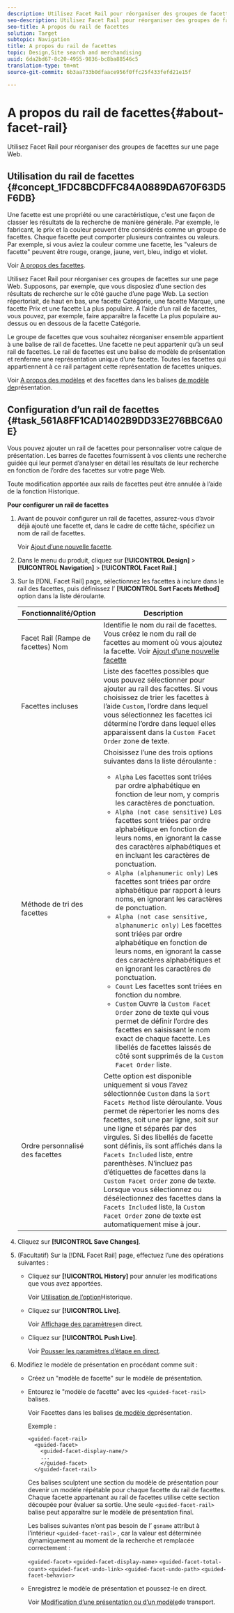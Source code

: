 ```yaml
---
description: Utilisez Facet Rail pour réorganiser des groupes de facettes sur une page Web.
seo-description: Utilisez Facet Rail pour réorganiser des groupes de facettes sur une page Web.
seo-title: A propos du rail de facettes
solution: Target
subtopic: Navigation
title: A propos du rail de facettes
topic: Design,Site search and merchandising
uuid: 6da2bd67-8c20-4955-9836-bc8ba88546c5
translation-type: tm+mt
source-git-commit: 6b3aa733b0dfaace956f0ffc25f433fefd21e15f

---
```



# A propos du rail de facettes{#about-facet-rail}

Utilisez Facet Rail pour réorganiser des groupes de facettes sur une page Web.

## Utilisation du rail de facettes {#concept_1FDC8BCDFFC84A0889DA670F63D5F6DB}

Une facette est une propriété ou une caractéristique, c&#39;est une façon de classer les résultats de la recherche de manière générale. Par exemple, le fabricant, le prix et la couleur peuvent être considérés comme un groupe de facettes. Chaque facette peut comporter plusieurs contraintes ou valeurs. Par exemple, si vous aviez la couleur comme une facette, les &quot;valeurs de facette&quot; peuvent être rouge, orange, jaune, vert, bleu, indigo et violet.

Voir [A propos des facettes](../c-about-design-menu/c-about-facets.md#concept_FA912B3B41EE493DB2F492D188457FF5).

Utilisez Facet Rail pour réorganiser ces groupes de facettes sur une page Web. Supposons, par exemple, que vous disposiez d’une section des résultats de recherche sur le côté gauche d’une page Web. La section répertoriait, de haut en bas, une facette Catégorie, une facette Marque, une facette Prix et une facette La plus populaire. A l’aide d’un rail de facettes, vous pouvez, par exemple, faire apparaître la facette La plus populaire au-dessus ou en dessous de la facette Catégorie.

Le groupe de facettes que vous souhaitez réorganiser ensemble appartient à une balise de rail de facettes. Une facette ne peut appartenir qu’à un seul rail de facettes. Le rail de facettes est une balise de modèle de présentation et renferme une représentation unique d’une facette. Toutes les facettes qui appartiennent à ce rail partagent cette représentation de facettes uniques.

Voir [A propos des modèles](../c-about-design-menu/c-about-templates.md#concept_06EB481B14864E18A8AE2BCD1D6EF0B5) et des facettes dans les balises [de modèle de](../c-appendices/c-templates.md#reference_F1BBF616BCEC4AD7B2548ECD3CA74C64)présentation.

## Configuration d’un rail de facettes {#task_561A8FF1CAD1402B9DD33E276BBC6A0E}

Vous pouvez ajouter un rail de facettes pour personnaliser votre calque de présentation. Les barres de facettes fournissent à vos clients une recherche guidée qui leur permet d’analyser en détail les résultats de leur recherche en fonction de l’ordre des facettes sur votre page Web.

<!-- 

t_configuring_facet_rail.xml

-->

Toute modification apportée aux rails de facettes peut être annulée à l’aide de la fonction Historique.

**Pour configurer un rail de facettes**

1. Avant de pouvoir configurer un rail de facettes, assurez-vous d’avoir déjà ajouté une facette et, dans le cadre de cette tâche, spécifiez un nom de rail de facettes.

   Voir [Ajout d’une nouvelle facette](../c-about-design-menu/c-about-facets.md#task_FC07BFFA62CA4B718D6CBF4F2855C89B).
1. Dans le menu du produit, cliquez sur **[!UICONTROL Design]** > **[!UICONTROL Navigation]** > **[!UICONTROL Facet Rail.]**
1. Sur la [!DNL Facet Rail] page, sélectionnez les facettes à inclure dans le rail des facettes, puis définissez l’ **[!UICONTROL Sort Facets Method]** option dans la liste déroulante.

   <!-- 
   r_facet_rail_options.xml
   -->

   | Fonctionnalité/Option | Description |
   |--- |--- |
   | Facet Rail (Rampe de facettes) Nom | Identifie le nom du rail de facettes.  Vous créez le nom du rail de facettes au moment où vous ajoutez la facette.  Voir [Ajout d’une nouvelle facette](../c-about-design-menu/c-about-facets.md#task_FC07BFFA62CA4B718D6CBF4F2855C89B) |
   | Facettes incluses | Liste des facettes possibles que vous pouvez sélectionner pour ajouter au rail des facettes.  Si vous choisissez de trier les facettes à l’aide `Custom`, l’ordre dans lequel vous sélectionnez les facettes ici détermine l’ordre dans lequel elles apparaissent dans la `Custom Facet Order` zone de texte. |
   | Méthode de tri des facettes | Choisissez l’une des trois options suivantes dans la liste déroulante :<ul><li>`Alpha` Les facettes sont triées par ordre alphabétique en fonction de leur nom, y compris les caractères de ponctuation.</li><li>`Alpha (not case sensitive)` Les facettes sont triées par ordre alphabétique en fonction de leurs noms, en ignorant la casse des caractères alphabétiques et en incluant les caractères de ponctuation. </li><li>`Alpha (alphanumeric only)` Les facettes sont triées par ordre alphabétique par rapport à leurs noms, en ignorant les caractères de ponctuation. </li><li>`Alpha (not case sensitive, alphanumeric only)` Les facettes sont triées par ordre alphabétique en fonction de leurs noms, en ignorant la casse des caractères alphabétiques et en ignorant les caractères de ponctuation. </li><li>`Count` Les facettes sont triées en fonction du nombre. </li><li>`Custom` Ouvre la `Custom Facet Order` zone de texte qui vous permet de définir l’ordre des facettes en saisissant le nom exact de chaque facette. Les libellés de facettes laissés de côté sont supprimés de la `Custom Facet Order` liste.</li></ul> |
   | Ordre personnalisé des facettes | Cette option est disponible uniquement si vous l’avez sélectionnée `Custom` dans la `Sort Facets Method` liste déroulante.  Vous permet de répertorier les noms des facettes, soit une par ligne, soit sur une ligne et séparés par des virgules. Si des libellés de facette sont définis, ils sont affichés dans la `Facets Included` liste, entre parenthèses.  N’incluez pas d’étiquettes de facettes dans la `Custom Facet Order` zone de texte.  Lorsque vous sélectionnez ou désélectionnez des facettes dans la `Facets Included` liste, la `Custom Facet Order` zone de texte est automatiquement mise à jour. |

1. Cliquez sur **[!UICONTROL Save Changes]**.
1. (Facultatif) Sur la [!DNL Facet Rail] page, effectuez l’une des opérations suivantes :

   * Cliquez sur **[!UICONTROL History]** pour annuler les modifications que vous avez apportées.

      Voir [Utilisation de l’option](../t-using-the-history-option.md#task_70DD3F87A67242BBBD2CB27156F43002)Historique.

   * Cliquez sur **[!UICONTROL Live]**.

      Voir [Affichage des paramètres](../c-about-staging.md#task_401A0EBDB5DB4D4CA933CBA7BECDC10F)en direct.

   * Cliquez sur **[!UICONTROL Push Live]**.

      Voir [Pousser les paramètres d’étape en direct](../c-about-staging.md#task_44306783B4C0408AAA58B471DAF2D9A4).

1. Modifiez le modèle de présentation en procédant comme suit :

   * Créez un &quot;modèle de facette&quot; sur le modèle de présentation.
   * Entourez le &quot;modèle de facette&quot; avec les `<guided-facet-rail>` balises.

      Voir Facettes dans les balises [de modèle de](../c-appendices/c-templates.md#reference_F1BBF616BCEC4AD7B2548ECD3CA74C64)présentation.

      Exemple :

      ```
      <guided-facet-rail>
        <guided-facet>
          <guided-facet-display-name/>
          ...
          </guided-facet>
        </guided-facet-rail>
      ```

      Ces balises sculptent une section du modèle de présentation pour devenir un modèle répétable pour chaque facette du rail de facettes. Chaque facette appartenant au rail de facettes utilise cette section découpée pour évaluer sa sortie. Une seule `<guided-facet-rail>` balise peut apparaître sur le modèle de présentation final.

      Les balises suivantes n’ont pas besoin de l’ `gsname` attribut à l’intérieur `<guided-facet-rail>` , car la valeur est déterminée dynamiquement au moment de la recherche et remplacée correctement :

      `<guided-facet>`
      `<guided-facet-display-name>`
      `<guided-facet-total-count>`
      `<guided-facet-undo-link>`
      `<guided-facet-undo-path>`
      `<guided-facet-behavior>`

   * Enregistrez le modèle de présentation et poussez-le en direct.

      Voir [Modification d’une présentation ou d’un modèle](../c-about-design-menu/c-about-templates.md#task_800E0E2265C34C028C92FEB5A1243EC3)de transport.
